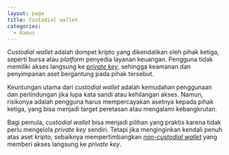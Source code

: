 ```yaml
---
layout: page
title: Custodial wallet
categories:
  - Kamus
---
```


*Custodial wallet* adalah dompet kripto yang dikendalikan oleh pihak ketiga, seperti bursa atau *platform* penyedia layanan keuangan. Pengguna tidak memiliki akses langsung ke [*private key*](https://rojocrypto.com/private-key), sehingga keamanan dan penyimpanan aset bergantung pada pihak tersebut.

Keuntungan utama dari *custodial wallet* adalah kemudahan penggunaan dan perlindungan jika lupa kata sandi atau kehilangan akses. Namun, risikonya adalah pengguna harus mempercayakan asetnya kepada pihak ketiga, yang bisa menjadi target peretasan atau mengalami kebangkrutan.

Bagi pemula, *custodial wallet* bisa menjadi pilihan yang praktis karena tidak perlu mengelola *private key* sendiri. Tetapi jika menginginkan kendali penuh atas aset kripto, sebaiknya mempertimbangkan [*non-custodial wallet*](https://rojocrypto.com/non-custodial-wallet) yang memberi akses langsung ke *private key*.